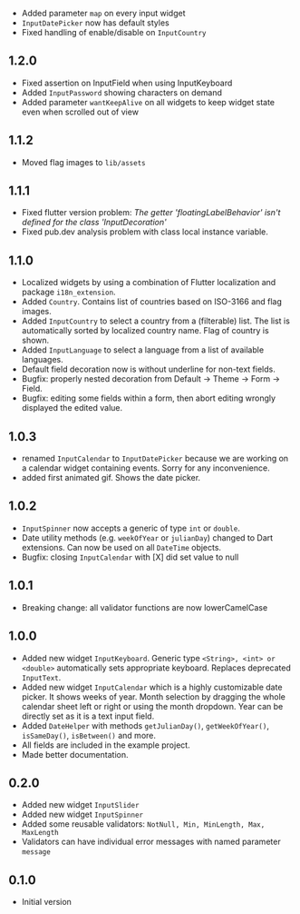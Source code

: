
- Added parameter `map` on every input widget
- `InputDatePicker` now has default styles
- Fixed handling of enable/disable on `InputCountry`

## 1.2.0

- Fixed assertion on InputField when using InputKeyboard
- Added `InputPassword` showing characters on demand
- Added parameter `wantKeepAlive` on all widgets to
  keep widget state even when scrolled out of view

## 1.1.2

- Moved flag images to `lib/assets`

## 1.1.1

- Fixed flutter version problem:
 _The getter 'floatingLabelBehavior' isn't defined for the class 'InputDecoration'_
- Fixed pub.dev analysis problem with class local instance variable.

## 1.1.0

- Localized widgets by using a combination of Flutter localization
 and package `i18n_extension`.
- Added `Country`. Contains list of countries based on ISO-3166 and flag images.
- Added `InputCountry` to select a country from a (filterable) list.
 The list is automatically sorted by localized country name.
 Flag of country is shown.
- Added `InputLanguage` to select a language from a list of available languages.
- Default field decoration now is without underline for non-text fields.
- Bugfix: properly nested decoration from Default -> Theme -> Form -> Field.
- Bugfix: editing some fields within a form, then abort editing
 wrongly displayed the edited value.

## 1.0.3

- renamed `InputCalendar` to `InputDatePicker` because we are working
 on a calendar widget containing events. Sorry for any inconvenience.
- added first animated gif. Shows the date picker.

## 1.0.2

- `InputSpinner` now accepts a generic of type `int` or `double`.
- Date utility methods (e.g. `weekOfYear` or `julianDay`) changed
 to Dart extensions. Can now be used on all `DateTime` objects.
- Bugfix: closing `InputCalendar` with \[X\] did set value to null

## 1.0.1
- Breaking change: all validator functions are now lowerCamelCase

## 1.0.0

- Added new widget `InputKeyboard`.
 Generic type `<String>, <int> or <double>` automatically sets appropriate keyboard. 
 Replaces deprecated `InputText`.
- Added new widget `InputCalendar` which is a highly customizable
 date picker. It shows weeks of year.
 Month selection by dragging the whole calendar sheet left or right
 or using the month dropdown.
 Year can be directly set as it is a text input field.
- Added `DateHelper` with methods `getJulianDay()`,
 `getWeekOfYear()`, `isSameDay()`, `isBetween()` and more.
- All fields are included in the example project.
- Made better documentation.

## 0.2.0

- Added new widget `InputSlider`
- Added new widget `InputSpinner`
- Added some reusable validators: `NotNull, Min, MinLength, Max, MaxLength`
- Validators can have individual error messages with named parameter `message`

## 0.1.0

- Initial version
